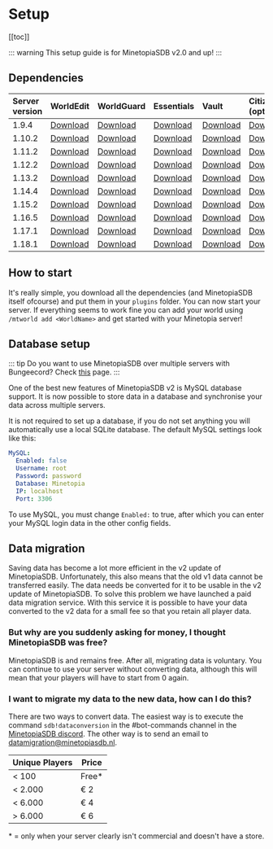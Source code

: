 # Setup

[[toc]]

::: warning
This setup guide is for MinetopiaSDB v2.0 and up!
:::

## Dependencies

| Server version  | WorldEdit                                                                    | WorldGuard                                                                    | Essentials                                                                              | Vault                                                                    | Citizens (optioneel!)                                      |
| :-------------- | :--------------------------------------------------------------------------- | :---------------------------------------------------------------------------- | :-------------------------------------------------------------------------------------- | :----------------------------------------------------------------------- | :--------------------------------------------------------- |
| 1.9.4           | [Download](https://dev.bukkit.org/projects/worldedit/files/2597538/download) | [Download](https://dev.bukkit.org/projects/worldguard/files/956770/download)  | [Download](https://github.com/EssentialsX/Essentials/releases/download/2.19.2/EssentialsX-2.19.2.jar) | [Download](https://dev.bukkit.org/projects/vault/files/894359/download)  | [Download](https://ci.citizensnpcs.co/job/citizens2/1371/)                |
| 1.10.2          | [Download](https://dev.bukkit.org/projects/worldedit/files/2597538/download) | [Download](https://dev.bukkit.org/projects/worldguard/files/956770/download)  | [Download](https://github.com/EssentialsX/Essentials/releases/download/2.19.2/EssentialsX-2.19.2.jar) | [Download](https://dev.bukkit.org/projects/vault/files/894359/download)  | [Download](https://ci.citizensnpcs.co/job/citizens2/lastSuccessfulBuild/) |
| 1.11.2          | [Download](https://dev.bukkit.org/projects/worldedit/files/2597538/download) | [Download](https://dev.bukkit.org/projects/worldguard/files/956770/download)  | [Download](https://github.com/EssentialsX/Essentials/releases/download/2.19.2/EssentialsX-2.19.2.jar) | [Download](https://dev.bukkit.org/projects/vault/files/894359/download)  | [Download](https://ci.citizensnpcs.co/job/citizens2/lastSuccessfulBuild/) |
| 1.12.2          | [Download](https://dev.bukkit.org/projects/worldedit/files/2597538/download) | [Download](https://dev.bukkit.org/projects/worldguard/files/2610618/download) | [Download](https://github.com/EssentialsX/Essentials/releases/download/2.19.2/EssentialsX-2.19.2.jar) | [Download](https://dev.bukkit.org/projects/vault/files/894359/download)  | [Download](https://ci.citizensnpcs.co/job/citizens2/lastSuccessfulBuild/) |
| 1.13.2          | [Download](https://dev.bukkit.org/projects/worldedit/files/3283695/download) | [Download](https://dev.bukkit.org/projects/worldguard/files/2723606/download) | [Download](https://github.com/EssentialsX/Essentials/releases/download/2.19.2/EssentialsX-2.19.2.jar) | [Download](https://dev.bukkit.org/projects/vault/files/3007470/download) | [Download](https://ci.citizensnpcs.co/job/citizens2/lastSuccessfulBuild/) |
| 1.14.4          | [Download](https://dev.bukkit.org/projects/worldedit/files/3283695/download) | [Download](https://dev.bukkit.org/projects/worldguard/files/2989116/download) | [Download](https://github.com/EssentialsX/Essentials/releases/download/2.19.2/EssentialsX-2.19.2.jar) | [Download](https://dev.bukkit.org/projects/vault/files/3007470/download) | [Download](https://ci.citizensnpcs.co/job/citizens2/lastSuccessfulBuild/) |
| 1.15.2          | [Download](https://dev.bukkit.org/projects/worldedit/files/3283695/download) | [Download](https://dev.bukkit.org/projects/worldguard/files/2989116/download) | [Download](https://github.com/EssentialsX/Essentials/releases/download/2.19.2/EssentialsX-2.19.2.jar) | [Download](https://dev.bukkit.org/projects/vault/files/3007470/download) | [Download](https://ci.citizensnpcs.co/job/citizens2/lastSuccessfulBuild/) |
| 1.16.5          | [Download](https://dev.bukkit.org/projects/worldedit/files/3283695/download) | [Download](https://dev.bukkit.org/projects/worldguard/files/3342964/download) | [Download](https://github.com/EssentialsX/Essentials/releases/download/2.19.2/EssentialsX-2.19.2.jar) | [Download](https://dev.bukkit.org/projects/vault/files/3007470/download) | [Download](https://ci.citizensnpcs.co/job/citizens2/lastSuccessfulBuild/) |
| 1.17.1          | [Download](https://dev.bukkit.org/projects/worldedit/files/3559523/download) | [Download](https://dev.bukkit.org/projects/worldguard/files/3461546/download) | [Download](https://github.com/EssentialsX/Essentials/releases/download/2.19.2/EssentialsX-2.19.2.jar) | [Download](https://www.spigotmc.org/resources/vault.34315/download?version=344916) | [Download](https://ci.citizensnpcs.co/job/citizens2/2349/) |
| 1.18.1          | [Download](https://dev.bukkit.org/projects/worldedit/files/3559523/download) | [Download](https://dev.bukkit.org/projects/worldguard/files/3461546/download) | [Download](https://github.com/EssentialsX/Essentials/releases/download/2.19.2/EssentialsX-2.19.2.jar) | [Download](https://www.spigotmc.org/resources/vault.34315/download?version=344916) | [Download](https://ci.citizensnpcs.co/job/citizens2/lastSuccessfulBuild/) |

## How to start

It's really simple, you download all the dependencies (and MinetopiaSDB itself ofcourse) and put them in your `plugins` folder. You can now start your server. If everything seems to work fine you can add your world using `/mtworld add <WorldName>` and get started with your Minetopia server!

## Database setup

::: tip
Do you want to use MinetopiaSDB over multiple servers with Bungeecord? Check [this](./bungeecord.md) page.
:::


One of the best new features of MinetopiaSDB v2 is MySQL database support. It is now possible to store data in a database and synchronise your data across multiple servers.

It is not required to set up a database, if you do not set anything you will automatically use a local SQLite database. The default MySQL settings look like this:
```yml
MySQL:
  Enabled: false
  Username: root
  Password: password
  Database: Minetopia
  IP: localhost
  Port: 3306
```
To use MySQL, you must change `` Enabled: `` to true, after which you can enter your MySQL login data in the other config fields.

## Data migration

Saving data has become a lot more efficient in the v2 update of MinetopiaSDB. Unfortunately, this also means that the old v1 data cannot be transferred easily. The data needs be converted for it to be usable in the v2 update of MinetopiaSDB. To solve this problem we have launched a paid data migration service. With this service it is possible to have your data converted to the v2 data for a small fee so that you retain all player data.

### But why are you suddenly asking for money, I thought MinetopiaSDB was free?
MinetopiaSDB is and remains free. After all, migrating data is voluntary. You can continue to use your server without converting data, although this will mean that your players will have to start from 0 again.

### I want to migrate my data to the new data, how can I do this?
There are two ways to convert data. The easiest way is to execute the command ``sdb!dataconversion`` in the #bot-commands channel in the [MinetopiaSDB discord](https://minetopiasdb.nl/discord). The other way is to send an email to [datamigration@minetopiasdb.nl](mailto:datamigration@minetopiasdb.nl).

| Unique Players  | Price |
| --------------- | ----- |
| < 100           | Free* |
| < 2.000         | € 2   |
| < 6.000         | € 4   |
| > 6.000         | € 6   |

\* = only when your server clearly isn't commercial and doesn't have a store.
